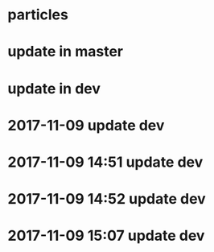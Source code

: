 # particles
# update in master
# update in dev
# 2017-11-09 update dev
# 2017-11-09 14:51 update dev
# 2017-11-09 14:52 update dev
# 2017-11-09 15:07 update dev